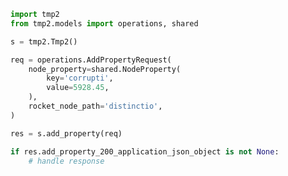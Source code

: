<!-- Start SDK Example Usage -->


```python
import tmp2
from tmp2.models import operations, shared

s = tmp2.Tmp2()

req = operations.AddPropertyRequest(
    node_property=shared.NodeProperty(
        key='corrupti',
        value=5928.45,
    ),
    rocket_node_path='distinctio',
)

res = s.add_property(req)

if res.add_property_200_application_json_object is not None:
    # handle response
```
<!-- End SDK Example Usage -->